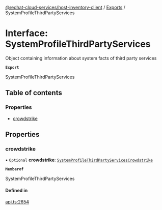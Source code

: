 [@redhat-cloud-services/host-inventory-client](../README.md) / [Exports](../modules.md) / SystemProfileThirdPartyServices

# Interface: SystemProfileThirdPartyServices

Object containing information about system facts of third party services

**`Export`**

SystemProfileThirdPartyServices

## Table of contents

### Properties

- [crowdstrike](SystemProfileThirdPartyServices.md#crowdstrike)

## Properties

### crowdstrike

• `Optional` **crowdstrike**: [`SystemProfileThirdPartyServicesCrowdstrike`](SystemProfileThirdPartyServicesCrowdstrike.md)

**`Memberof`**

SystemProfileThirdPartyServices

#### Defined in

[api.ts:2654](https://github.com/RedHatInsights/javascript-clients/blob/main/packages/host-inventory/api.ts#L2654)
